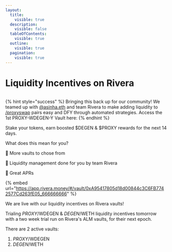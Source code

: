 ```yaml
---
layout:
  title:
    visible: true
  description:
    visible: false
  tableOfContents:
    visible: true
  outline:
    visible: true
  pagination:
    visible: true
---
```


# Liquidity Incentives on Rivera

<figure><img src="https://imagedelivery.net/BXluQx4ige9GuW0Ia56BHw/bb0988fb-10f7-4bde-7f7d-de793d9a8700/rectcontain3" alt=""><figcaption></figcaption></figure>

{% hint style="success" %}
Bringing this back up for our community! We teamed up with [@asinha.eth](https://warpcast.com/asinha.eth) and team Rivera to make adding liquidity to [/proxyswap](https://warpcast.com/\~/channel/proxyswap) pairs easy and DFY through automated strategies. Access the 1st PROXY-WDEGEN-Y Vault here:
{% endhint %}

Stake your tokens, earn boosted $DEGEN & $PROXY rewards for the next 14 days.

What does this mean for you?&#x20;

🔹 More vaults to chose from&#x20;

🔹 Liquidity management done for you by team Rivera&#x20;

🔹 Great APRs

{% embed url="https://app.rivera.money/#/vault/0xA95417805d18d00844c3C6FB7742577Cd263fE05_666666666" %}

We are live with our liquidity incentives on Rivera vaults!&#x20;

Trialing $PROXY/$WDEGEN & $DEGEN/$WETH liquidity incentives tomorrow with a two week trial run on Rivera's ALM vaults, for their next epoch.

There are 2 active vaults:

1. $PROXY/$WDEGEN
2. $DEGEN/$WETH
